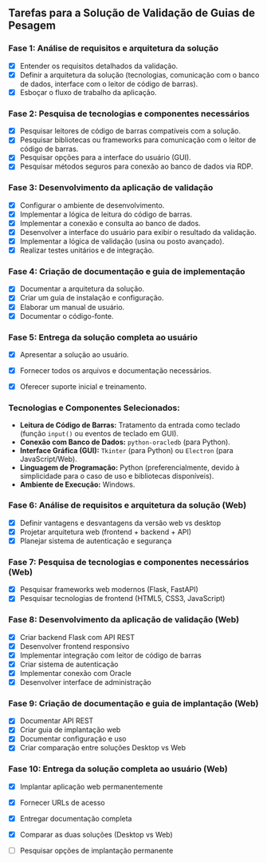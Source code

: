 ## Tarefas para a Solução de Validação de Guias de Pesagem

### Fase 1: Análise de requisitos e arquitetura da solução
- [x] Entender os requisitos detalhados da validação.
- [x] Definir a arquitetura da solução (tecnologias, comunicação com o banco de dados, interface com o leitor de código de barras).
- [x] Esboçar o fluxo de trabalho da aplicação.

### Fase 2: Pesquisa de tecnologias e componentes necessários
- [x] Pesquisar leitores de código de barras compatíveis com a solução.
- [x] Pesquisar bibliotecas ou frameworks para comunicação com o leitor de código de barras.
- [x] Pesquisar opções para a interface do usuário (GUI).
- [x] Pesquisar métodos seguros para conexão ao banco de dados via RDP.

### Fase 3: Desenvolvimento da aplicação de validação
- [x] Configurar o ambiente de desenvolvimento.
- [x] Implementar a lógica de leitura do código de barras.
- [x] Implementar a conexão e consulta ao banco de dados.
- [x] Desenvolver a interface do usuário para exibir o resultado da validação.
- [x] Implementar a lógica de validação (usina ou posto avançado).
- [x] Realizar testes unitários e de integração.

### Fase 4: Criação de documentação e guia de implementação
- [x] Documentar a arquitetura da solução.
- [x] Criar um guia de instalação e configuração.
- [x] Elaborar um manual de usuário.
- [x] Documentar o código-fonte.

### Fase 5: Entrega da solução completa ao usuário
- [x] Apresentar a solução ao usuário.
- [x] Fornecer todos os arquivos e documentação necessários.
- [x] Oferecer suporte inicial e treinamento.



### Tecnologias e Componentes Selecionados:
- **Leitura de Código de Barras:** Tratamento da entrada como teclado (função `input()` ou eventos de teclado em GUI).
- **Conexão com Banco de Dados:** `python-oracledb` (para Python).
- **Interface Gráfica (GUI):** `Tkinter` (para Python) ou `Electron` (para JavaScript/Web).
- **Linguagem de Programação:** Python (preferencialmente, devido à simplicidade para o caso de uso e bibliotecas disponíveis).
- **Ambiente de Execução:** Windows.



### Fase 6: Análise de requisitos e arquitetura da solução (Web)
- [x] Definir vantagens e desvantagens da versão web vs desktop
- [x] Projetar arquitetura web (frontend + backend + API)
- [x] Planejar sistema de autenticação e segurança

### Fase 7: Pesquisa de tecnologias e componentes necessários (Web)
- [x] Pesquisar frameworks web modernos (Flask, FastAPI)
- [x] Pesquisar tecnologias de frontend (HTML5, CSS3, JavaScript)

### Fase 8: Desenvolvimento da aplicação de validação (Web)
- [x] Criar backend Flask com API REST
- [x] Desenvolver frontend responsivo
- [x] Implementar integração com leitor de código de barras
- [x] Criar sistema de autenticação
- [x] Implementar conexão com Oracle
- [x] Desenvolver interface de administração

### Fase 9: Criação de documentação e guia de implantação (Web)
- [x] Documentar API REST
- [x] Criar guia de implantação web
- [x] Documentar configuração e uso
- [x] Criar comparação entre soluções Desktop vs Web

### Fase 10: Entrega da solução completa ao usuário (Web)
- [x] Implantar aplicação web permanentemente
- [x] Fornecer URLs de acesso
- [x] Entregar documentação completa
- [x] Comparar as duas soluções (Desktop vs Web)


- [ ] Pesquisar opções de implantação permanente


